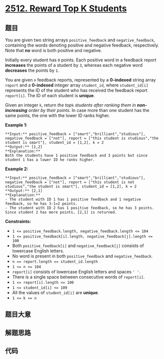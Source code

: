 # [2512. Reward Top K Students](https://leetcode.com/problems/reward-top-k-students)

## 题目

You are given two string arrays `positive_feedback` and `negative_feedback`,
containing the words denoting positive and negative feedback, respectively.
Note that **no** word is both positive and negative.

Initially every student has `0` points. Each positive word in a feedback
report **increases** the points of a student by `3`, whereas each negative
word **decreases** the points by `1`.

You are given `n` feedback reports, represented by a **0-indexed** string
array `report` and a **0-indexed** integer array `student_id`, where
`student_id[i]` represents the ID of the student who has received the feedback
report `report[i]`. The ID of each student is **unique**.

Given an integer `k`, return _the top_`k` _students after ranking them in
**non-increasing** order by their points_. In case more than one student has
the same points, the one with the lower ID ranks higher.



**Example 1:**

    
    
    **Input:** positive_feedback = ["smart","brilliant","studious"], negative_feedback = ["not"], report = ["this student is studious","the student is smart"], student_id = [1,2], k = 2
    **Output:** [1,2]
    **Explanation:** 
    Both the students have 1 positive feedback and 3 points but since student 1 has a lower ID he ranks higher.
    

**Example 2:**

    
    
    **Input:** positive_feedback = ["smart","brilliant","studious"], negative_feedback = ["not"], report = ["this student is not studious","the student is smart"], student_id = [1,2], k = 2
    **Output:** [2,1]
    **Explanation:** 
    - The student with ID 1 has 1 positive feedback and 1 negative feedback, so he has 3-1=2 points. 
    - The student with ID 2 has 1 positive feedback, so he has 3 points. 
    Since student 2 has more points, [2,1] is returned.
    



**Constraints:**

  * `1 <= positive_feedback.length, negative_feedback.length <= 104`
  * `1 <= positive_feedback[i].length, negative_feedback[j].length <= 100`
  * Both `positive_feedback[i]` and `negative_feedback[j]` consists of lowercase English letters.
  * No word is present in both `positive_feedback` and `negative_feedback`.
  * `n == report.length == student_id.length`
  * `1 <= n <= 104`
  * `report[i]` consists of lowercase English letters and spaces `' '`.
  * There is a single space between consecutive words of `report[i]`.
  * `1 <= report[i].length <= 100`
  * `1 <= student_id[i] <= 109`
  * All the values of `student_id[i]` are **unique**.
  * `1 <= k <= n`


## 题目大意

## 解题思路

## 代码

```javascript

```
